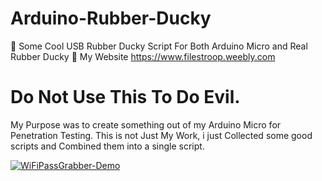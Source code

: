 # Arduino-Rubber-Ducky
🐤  Some Cool USB Rubber Ducky Script For Both Arduino Micro and Real Rubber Ducky 🐥
  My Website https://www.filestroop.weebly.com
# Do Not Use This To Do Evil.
  My Purpose was to create something out of my Arduino Micro for Penetration Testing.
  This is not Just My Work, i just Collected some good scripts and Combined them into a single script.
  
 [![WiFiPassGrabber-Demo](https://j.gifs.com/qjG7kR.gif)](https://www.youtube.com/watch?v=-Dieqo0c-hQ)



